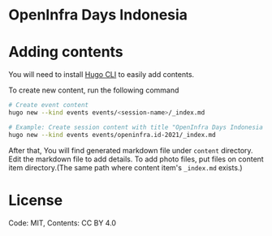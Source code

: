 # OpenInfra Days Indonesia

# Adding contents
You will need to install [Hugo CLI](https://gohugo.io/getting-started/installing/) to easily add contents.

To create new content, run the following command

```bash
# Create event content
hugo new --kind events events/<session-name>/_index.md

# Example: Create session content with title "OpenInfra Days Indonesia 2024"
hugo new --kind events events/openinfra.id-2021/_index.md
```

After that, You will find generated markdown file under `content` directory. Edit the markdown file to add details.
To add photo files, put files on content item directory.(The same path where content item's `_index.md` exists.)

# License
Code: MIT, Contents: CC BY 4.0
